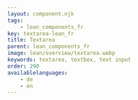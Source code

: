 ```yaml
---
layout: component.njk
tags: 
    - lean_components_fr
key: textarea-lean_fr
title: Textarea
parent: lean_components_fr
image: lean/overview/textarea.webp
keywords: textarea, textbox, text input
order: 290
availablelanguages: 
    - de
    - en
---
```

